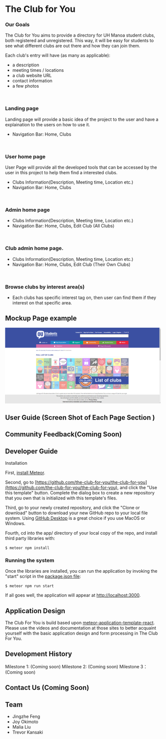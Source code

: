 # The Club for You

### Our Goals
The Club for You aims to provide a directory for UH Manoa student clubs, both registered and unregistered. This way, it will be easy for students to see what different clubs are out there and how they can join them.

Each club's entry will have (as many as applicable): 
- a description
- meeting times / locations
- a club website URL
- contact information
- a few photos

&nbsp;

### Landing page
Landing page will provide a basic idea of the project to the user and have a explaination to the users on how to use it.
* Navigation Bar: Home, Clubs

&nbsp;

### User home page
User Page will provide all the developed tools that can be accessed by the user in this project to help them find a interested clubs.
* Clubs Information(Description, Meeting time, Location etc.)
* Navigation Bar: Home, Clubs

&nbsp;

### Admin home page
* Clubs Information(Description, Meeting time, Location etc.)
* Navigation Bar: Home, Clubs, Edit Club (All Clubs)

&nbsp;

### Club admin home page.
* Clubs Information(Description, Meeting time, Location etc.)
* Navigation Bar: Home, Clubs, Edit Club (Their Own Clubs)

&nbsp;

### Browse clubs by interest area(s)
* Each clubs has specific interest tag on, then user can find them if they interest on that specific area.


## Mockup Page example
![](images/Mockup.png)

## User Guide (Screen Shot of Each Page Section )

## Community Feedback(Coming Soon)

## Developer Guide
Installation

First, [install Meteor](https://www.meteor.com/install).

Second, go to [https://github.com/the-club-for-you/the-club-for-you](https://github.com/the-club-for-you/the-club-for-you), and click the "Use this template" button. Complete the dialog box to create a new repository that you own that is initialized with this template's files.

Third, go to your newly created repository, and click the "Clone or download" button to download your new GitHub repo to your local file system.  Using [GitHub Desktop](https://desktop.github.com/) is a great choice if you use MacOS or Windows.

Fourth, cd into the app/ directory of your local copy of the repo, and install third party libraries with:

```
$ meteor npm install
```

### Running the system

Once the libraries are installed, you can run the application by invoking the "start" script in the [package.json file](https://github.com/the-club-for-you/the-club-for-you/blob/master/app/package.json):

```
$ meteor npm run start
```

If all goes well, the application will appear at [http://localhost:3000](http://localhost:3000).

## Application Design
The Club For You is build based upon [meteor-application-template-react](https://ics-software-engineering.github.io/meteor-application-template-react/). Please use the videos and documentation at those sites to better acquaint yourself with the basic application design and form processing in The Club For You.


## Development History 
Milestone 1: (Coming soon)
Milestone 2: (Coming soon)
Milestone 3：(Coming soon)

## Contact Us (Coming Soon)

## Team
- Jingzhe Feng
- Joy Okimoto
- Malia Liu
- Trevor Kansaki



